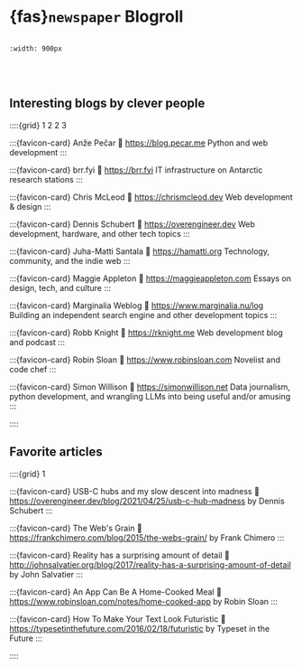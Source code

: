 # {fas}`newspaper` Blogroll
```{tags} status:draft
```
```{image} ../assets/images/blogroll.png
:width: 900px
```
<br/><br/>


## Interesting blogs by clever people

::::{grid} 1 2 2 3

:::{favicon-card} Anže Pečar
:link: https://blog.pecar.me
Python and web development
:::

:::{favicon-card} brr.fyi
:link: https://brr.fyi
IT infrastructure on Antarctic research stations
:::

:::{favicon-card} Chris McLeod
:link: https://chrismcleod.dev
Web development & design
:::

:::{favicon-card} Dennis Schubert
:link: https://overengineer.dev
Web development, hardware, and other tech topics
:::

:::{favicon-card} Juha-Matti Santala
:link: https://hamatti.org
Technology, community, and the indie web
:::

:::{favicon-card} Maggie Appleton
:link: https://maggieappleton.com
Essays on design, tech, and culture
:::

:::{favicon-card} Marginalia Weblog
:link: https://www.marginalia.nu/log
Building an independent search engine and other development topics
:::

:::{favicon-card} Robb Knight
:link: https://rknight.me
Web development blog and podcast
:::

:::{favicon-card} Robin Sloan
:link: https://www.robinsloan.com
Novelist and code chef
:::

:::{favicon-card} Simon Willison
:link: https://simonwillison.net
Data journalism, python development, and wrangling LLMs into being useful and/or amusing
:::

::::

## Favorite articles

::::{grid} 1

:::{favicon-card} USB-C hubs and my slow descent into madness
:link: https://overengineer.dev/blog/2021/04/25/usb-c-hub-madness
by Dennis Schubert
:::

:::{favicon-card} The Web's Grain
:link: https://frankchimero.com/blog/2015/the-webs-grain/
by Frank Chimero
:::

:::{favicon-card} Reality has a surprising amount of detail
:link: http://johnsalvatier.org/blog/2017/reality-has-a-surprising-amount-of-detail
by John Salvatier
:::

:::{favicon-card} An App Can Be A Home-Cooked Meal
:link: https://www.robinsloan.com/notes/home-cooked-app
by Robin Sloan
:::

:::{favicon-card} How To Make Your Text Look Futuristic
:link: https://typesetinthefuture.com/2016/02/18/futuristic
by Typeset in the Future
:::

::::
